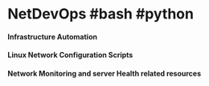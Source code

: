 # NetDevOps #bash #python
#### Infrastructure Automation <br>
#### Linux Network Configuration Scripts <br>
#### Network Monitoring and server Health related resources

